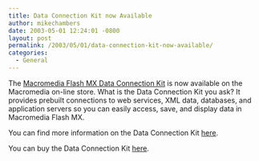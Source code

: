 ```yaml
---
title: Data Connection Kit now Available
author: mikechambers
date: 2003-05-01 12:24:01 -0800
layout: post
permalink: /2003/05/01/data-connection-kit-now-available/
categories:
  - General
---
```



The [Macromedia Flash MX Data Connection Kit][1] is now available on the Macromedia on-line store. What is the Data Connection Kit you ask? It provides prebuilt connections to web services, XML data, databases, and application servers so you can easily access, save, and display data in Macromedia Flash MX.

You can find more information on the Data Connection Kit [here][1].

You can buy the Data Connection Kit [here][2].

 [1]: http://www.macromedia.com/go/dck
 [2]: http://www.macromedia.com/go/buy_dck